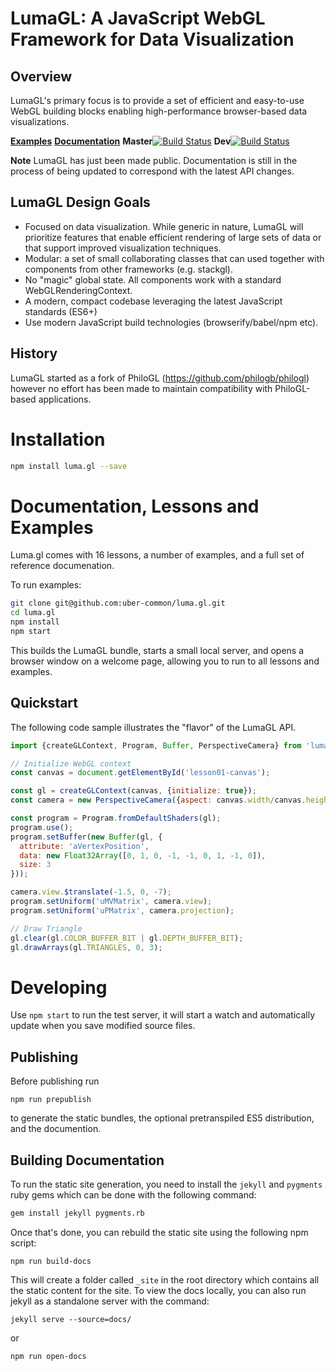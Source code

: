 LumaGL: A JavaScript WebGL Framework for Data Visualization
===========================================================

## Overview

LumaGL's primary focus is to provide a set of efficient and easy-to-use
WebGL building blocks enabling high-performance browser-based data visualizations.

[**Examples**](http://uber-common.github.io/luma.gl/) [**Documentation**](http://uber-common.github.io/luma.gl/_site/docs/core.html)
**Master**[![Build Status](https://travis-ci.org/uber-common/deck.gl.svg?branch=master)](https://travis-ci.org/uber-common/deck.gl)
**Dev**[![Build Status](https://travis-ci.org/uber-common/deck.gl.svg?branch=dev)](https://travis-ci.org/uber-common/deck.gl)

**Note** LumaGL has just been made public. Documentation is still in the process of being updated to correspond with the latest API changes.

## LumaGL Design Goals

- Focused on data visualization. While generic in nature, LumaGL
  will prioritize features that enable efficient rendering of large sets of data
  or that support improved visualization techniques.
- Modular: a set of small collaborating classes that can used together
  with components from other frameworks (e.g. stackgl).
- No "magic" global state. All components work with a standard
  WebGLRenderingContext.
- A modern, compact codebase leveraging the latest JavaScript standards (ES6+)
- Use modern JavaScript build technologies (browserify/babel/npm etc).

## History

LumaGL started as a fork of
PhiloGL (https://github.com/philogb/philogl) however no effort has been
made to maintain compatibility with PhiloGL-based applications.

# Installation

```sh
npm install luma.gl --save
```

# Documentation, Lessons and Examples

Luma.gl comes with 16 lessons, a number of examples, and a full set of
reference documenation.

To run examples:
```sh
git clone git@github.com:uber-common/luma.gl.git
cd luma.gl
npm install
npm start
```
This builds the LumaGL bundle, starts a small local server, and opens a browser window on a welcome page, allowing you to run to all lessons and examples.

## Quickstart

The following code sample illustrates the "flavor" of the LumaGL API.
```javascript
import {createGLContext, Program, Buffer, PerspectiveCamera} from 'luma.gl';

// Initialize WebGL context
const canvas = document.getElementById('lesson01-canvas');

const gl = createGLContext(canvas, {initialize: true});
const camera = new PerspectiveCamera({aspect: canvas.width/canvas.height});

const program = Program.fromDefaultShaders(gl);
program.use();
program.setBuffer(new Buffer(gl, {
  attribute: 'aVertexPosition',
  data: new Float32Array([0, 1, 0, -1, -1, 0, 1, -1, 0]),
  size: 3
}));

camera.view.$translate(-1.5, 0, -7);
program.setUniform('uMVMatrix', camera.view);
program.setUniform('uPMatrix', camera.projection);

// Draw Triangle
gl.clear(gl.COLOR_BUFFER_BIT | gl.DEPTH_BUFFER_BIT);
gl.drawArrays(gl.TRIANGLES, 0, 3);
```

# Developing

Use `npm start` to run the test server, it will start a watch and automatically update when you save modified source files.

## Publishing

Before publishing run
```
npm run prepublish
```
to generate the static bundles, the optional pretranspiled ES5 distribution, and the documention.

## Building Documentation

To run the static site generation, you need to install the `jekyll` and `pygments` ruby gems which can be done with the following command:
```sh
gem install jekyll pygments.rb
```
Once that's done, you can rebuild the static site using the following npm script:
```
npm run build-docs
```
This will create a folder called `_site` in the root directory which contains all the static content for the site.  To view the docs locally, you can also run jekyll as a standalone server with the command:
```
jekyll serve --source=docs/
```
or 
```
npm run open-docs
```
